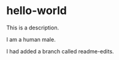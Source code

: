 # hello-world
This is a description.

I am a human male.

I had added a branch called readme-edits. 
